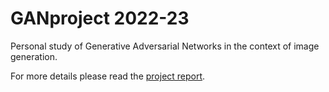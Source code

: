# GANproject 2022-23
Personal study of Generative Adversarial Networks in the context of image generation. 

For more details please read the [project report](GAN%20Project%202022-23%20reformat.pdf).
